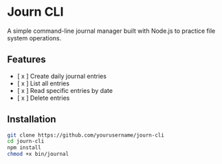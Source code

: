 # Journ CLI

A simple command-line journal manager built with Node.js to practice file system operations.

## Features

- [ x ] Create daily journal entries
- [ x ] List all entries
- [ x ] Read specific entries by date
- [ x ] Delete entries

## Installation

```bash
git clone https://github.com/yourusername/journ-cli
cd journ-cli
npm install
chmod +x bin/journal
```
